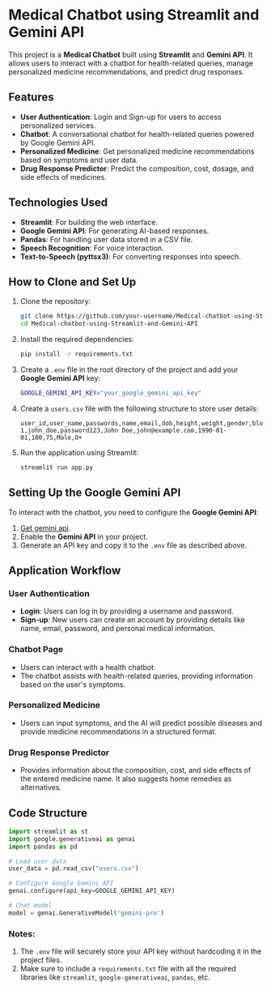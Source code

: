 # Medical Chatbot using Streamlit and Gemini API

This project is a **Medical Chatbot** built using **Streamlit** and **Gemini API**. It allows users to interact with a chatbot for health-related queries, manage personalized medicine recommendations, and predict drug responses.

## Features

- **User Authentication**: Login and Sign-up for users to access personalized services.
- **Chatbot**: A conversational chatbot for health-related queries powered by Google Gemini API.
- **Personalized Medicine**: Get personalized medicine recommendations based on symptoms and user data.
- **Drug Response Predictor**: Predict the composition, cost, dosage, and side effects of medicines.

## Technologies Used

- **Streamlit**: For building the web interface.
- **Google Gemini API**: For generating AI-based responses.
- **Pandas**: For handling user data stored in a CSV file.
- **Speech Recognition**: For voice interaction.
- **Text-to-Speech (pyttsx3)**: For converting responses into speech.

## How to Clone and Set Up

1. Clone the repository:
    ```bash
    git clone https://github.com/your-username/Medical-chatbot-using-Streamlit-and-Gemini-API.git
    cd Medical-chatbot-using-Streamlit-and-Gemini-API
    ```

2. Install the required dependencies:
    ```bash
    pip install -r requirements.txt
    ```

3. Create a `.env` file in the root directory of the project and add your **Google Gemini API** key:
    ```bash
    GOOGLE_GEMINI_API_KEY="your_google_gemini_api_key"
    ```

4. Create a `users.csv` file with the following structure to store user details:
    ```csv
    user_id,user_name,passwords,name,email,dob,height,weight,gender,blood
    1,john_doe,password123,John Doe,john@example.com,1990-01-01,180,75,Male,O+
    ```

5. Run the application using Streamlit:
    ```bash
    streamlit run app.py
    ```

## Setting Up the Google Gemini API

To interact with the chatbot, you need to configure the **Google Gemini API**:

1. [Get gemini api](https://ai.google.dev/gemini-api).
2. Enable the **Gemini API** in your project.
3. Generate an API key and copy it to the `.env` file as described above.

## Application Workflow

### User Authentication
- **Login**: Users can log in by providing a username and password.
- **Sign-up**: New users can create an account by providing details like name, email, password, and personal medical information.

### Chatbot Page
- Users can interact with a health chatbot.
- The chatbot assists with health-related queries, providing information based on the user's symptoms.

### Personalized Medicine
- Users can input symptoms, and the AI will predict possible diseases and provide medicine recommendations in a structured format.

### Drug Response Predictor
- Provides information about the composition, cost, and side effects of the entered medicine name. It also suggests home remedies as alternatives.

## Code Structure

```python
import streamlit as st
import google.generativeai as genai
import pandas as pd

# Load user data
user_data = pd.read_csv("users.csv")

# Configure Google Gemini API
genai.configure(api_key=GOOGLE_GEMINI_API_KEY)

# Chat model
model = genai.GenerativeModel('gemini-pro')


```
### Notes:
1. The `.env` file will securely store your API key without hardcoding it in the project files.
2. Make sure to include a `requirements.txt` file with all the required libraries like `streamlit`, `google-generativeai`, `pandas`, etc.
